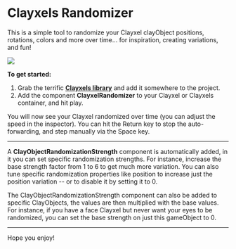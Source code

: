# Clayxels Randomizer

This is a simple tool to randomize your Clayxel clayObject positions, rotations, colors and more over time... for inspiration, creating variations, and fun!

[![](https://img.youtube.com/vi/FucO_pYHdtw/0.jpg)](https://www.youtube.com/watch?v=FucO_pYHdtw)

**To get started:**
1. Grab the terrific **[Clayxels library](https://andrea-intg.itch.io/clayxels)** and add it somewhere to the project.
2. Add the component **ClayxelRandomizer** to your Clayxel or Clayxels container, and hit play.

You will now see your Clayxel randomized over time (you can adjust the speed in the inspector). You can hit the Return key to stop the auto-forwarding, and step manually via the Space key.

---

A **ClayObjectRandomizationStrength** component is automatically added, in it you can set specific randomization strengths. For instance, increase the base strength factor from 1 to 6 to get much more variation. You can also tune specific randomization properties like position to increase just the position variation -- or to disable it by setting it to 0.

The ClayObjectRandomizationStrength component can also be added to specific ClayObjects, the values are then multiplied with the base values. For instance, if you have a face Clayxel but never want your eyes to be randomized, you can set the base strength on just this gameObject to 0.

---

Hope you enjoy!
